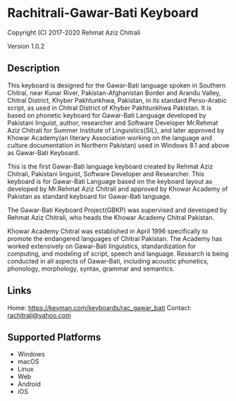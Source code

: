 Rachitrali-Gawar-Bati Keyboard
==============================

Copyright (C) 2017-2020 Rehmat Aziz Chitrali

Version 1.0.2

Description
-----------

This keyboard is designed for the Gawar-Bati language spoken in Southern Chitral, near Kunar River, Pakistan-Afghanistan Border and Arandu Valley,  Chitral District, Khyber Pakhtunkhwa, Pakistan, in its standard Perso-Arabic script, as used in Chitral District of Khyber Pakhtunkhwa Pakistan. It is based on phonetic keyboard for Gawar-Bati Language developed by Pakistani linguist, author, researcher and Software Developer Mr.Rehmat Aziz Chitrali for Summer Institute of Linguistics(SIL), and later approved by Khowar Academy(an literary Association working on the language and culture documentation in Northern Pakistan) used in Windows 8.1 and above as Gawar-Bati Keyboard.

This is the first Gawar-Bati language keyboard created by Rehmat Aziz Chitrali, Pakistani linguist, Software Developer and Researcher. This keyboard is for Gawar-Bati Language based on the keyboard layout as developed by Mr.Rehmat Aziz Chitrali and approved by Khowar Academy of Pakistan as standard keyboard for Gawar-Bati language.

The Gawar-Bati Keyboard Project(GBKP) was supervised and developed by Rehmat Aziz Chitrali, who heads the Khowar Academy Chitral Pakistan.

Khowar Academy Chitral was established in April 1996 specifically to promote the endangered  languages of Chitral Pakistan. The Academy has worked extensively on Gawar-Bati linguistics, standardization for computing, and modeling of script, speech and language. Research is being conducted in all aspects of Gawar-Bati, including acoustic phonetics, phonology, morphology, syntax, grammar and semantics.

Links
-----
Home: https://keyman.com/keyboards/rac_gawar_bati
Contact: <rachitrali@yahoo.com>

Supported Platforms
-------------------
 * Windows
 * macOS
 * Linux
 * Web
 * Android
 * iOS
